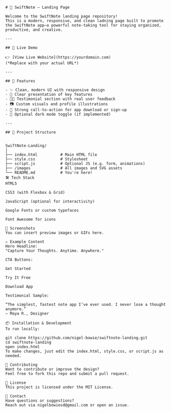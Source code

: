     # 📝 SwiftNote – Landing Page

    Welcome to the SwiftNote landing page repository!  
    This is a modern, responsive, and clean ladning page built to promote the SwiftNote app—a powerful note-taking tool for staying organized, productive, and creative.

    ---

    ## 🚀 Live Demo

    👉 [View Live Website](https://yourdomain.com)  
    (*Replace with your actual URL*)

    ---

    ## 📌 Features

    - ✨ Clean, modern UI with responsive design  
    - 🧠 Clear presentation of key features  
    - 🧑‍💬 Testimonial section with real user feedback  
    - 📷 Custom visuals and profile illustrations  
    - 🎯 Strong call-to-action for app download or sign-up  
    - 🌙 Optional dark mode toggle (if implemented)

    ---

    ## 📂 Project Structure


    SwiftNote-Landing/
    │
    ├── index.html          # Main HTML file
    ├── style.css           # Stylesheet
    ├── script.js           # Optional JS (e.g. form, animations)
    ├── /images             # All images and SVG assets
    └── README.md           # You're here!
    🛠️ Tech Stack
    HTML5

    CSS3 (with Flexbox & Grid)

    JavaScript (optional for interactivity)

    Google Fonts or custom typefaces

    Font Awesome for icons

    📸 Screenshots
    You can insert preview images or GIFs here.

    ✍️ Example Content
    Hero Headline:
    "Capture Your Thoughts. Anytime. Anywhere."

    CTA Buttons:

    Get Started

    Try It Free

    Download App

    Testimonial Sample:

    “The simplest, fastest note app I’ve ever used. I never lose a thought anymore.”
    — Maya R., Designer

    📦 Installation & Development
    To run locally:

    git clone https://github.com/nigel-bowie/swiftnote-landing.git
    cd swiftnote-landing
    open index.html
    To make changes, just edit the index.html, style.css, or script.js as needed.

    📢 Contributing
    Want to contribute or improve the design?
    Feel free to fork this repo and submit a pull request.

    🧾 License
    This project is licensed under the MIT License.

    💬 Contact
    Have questions or suggestions?
    Reach out via nigelbowiesd@gmail.com or open an issue.

    
